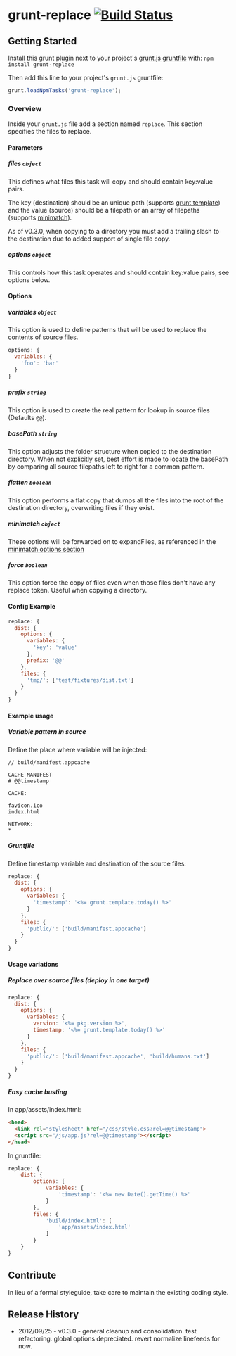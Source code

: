 # grunt-replace [![Build Status](https://secure.travis-ci.org/outaTiME/grunt-replace.png?branch=master)](http://travis-ci.org/outaTiME/grunt-replace)

## Getting Started
Install this grunt plugin next to your project's [grunt.js gruntfile][getting_started] with: `npm install grunt-replace`

Then add this line to your project's `grunt.js` gruntfile:

```javascript
grunt.loadNpmTasks('grunt-replace');
```

[grunt]: https://github.com/cowboy/grunt
[getting_started]: https://github.com/cowboy/grunt/blob/master/docs/getting_started.md

### Overview

Inside your `grunt.js` file add a section named `replace`. This section specifies the files to replace.

#### Parameters

##### files ```object```

This defines what files this task will copy and should contain key:value pairs.

The key (destination) should be an unique path (supports [grunt.template](https://github.com/cowboy/grunt/blob/master/docs/api_template.md)) and the value (source) should be a filepath or an array of filepaths (supports [minimatch](https://github.com/isaacs/minimatch)).

As of v0.3.0, when copying to a directory you must add a trailing slash to the destination due to added support of single file copy.

##### options ```object```

This controls how this task operates and should contain key:value pairs, see options below.

#### Options

##### variables ```object```

This option is used to define patterns that will be used to replace the contents of source files.

```javascript
options: {
  variables: {
    'foo': 'bar'
  }
}
```

##### prefix ```string```

This option is used to create the real pattern for lookup in source files (Defaults `@@`).

##### basePath ```string```

This option adjusts the folder structure when copied to the destination directory. When not explicitly set, best effort is made to locate the basePath by comparing all source filepaths left to right for a common pattern.

##### flatten ```boolean```

This option performs a flat copy that dumps all the files into the root of the destination directory, overwriting files if they exist.

##### minimatch ```object```

These options will be forwarded on to expandFiles, as referenced in the [minimatch options section](https://github.com/isaacs/minimatch/#options)

##### force ```boolean```

This option force the copy of files even when those files don't have any replace token. Useful when copying a directory.

#### Config Example

```javascript
replace: {
  dist: {
    options: {
      variables: {
        'key': 'value'
      },
      prefix: '@@'
    },
    files: {
      'tmp/': ['test/fixtures/dist.txt']
    }
  }
}
```

#### Example usage

##### Variable pattern in source

Define the place where variable will be injected:

```
// build/manifest.appcache

CACHE MANIFEST
# @@timestamp

CACHE:

favicon.ico
index.html

NETWORK:
*
```

##### Gruntfile

Define timestamp variable and destination of the source files:

```javascript
replace: {
  dist: {
    options: {
      variables: {
        'timestamp': '<%= grunt.template.today() %>'
      }
    },
    files: {
      'public/': ['build/manifest.appcache']
    }
  }
}
```

#### Usage variations

##### Replace over source files (deploy in one target)

```javascript
replace: {
  dist: {
    options: {
      variables: {
        version: '<%= pkg.version %>',
        timestamp: '<%= grunt.template.today() %>'
      }
    },
    files: {
      'public/': ['build/manifest.appcache', 'build/humans.txt']
    }
  }
}
```

##### Easy cache busting

In app/assets/index.html:

```html
<head>
  <link rel="stylesheet" href="/css/style.css?rel=@@timestamp">
  <script src="/js/app.js?rel=@@timestamp"></script>
</head>
```

In gruntfile:

```javascript
replace: {
    dist: {
        options: {
            variables: {
                'timestamp': '<%= new Date().getTime() %>'
            }
        },
        files: {
            'build/index.html': [
                'app/assets/index.html'
            ]
        }
    }
}
```

## Contribute

In lieu of a formal styleguide, take care to maintain the existing coding style.

## Release History

* 2012/09/25 - v0.3.0 - general cleanup and consolidation. test refactoring. global options depreciated. revert normalize linefeeds for now.
